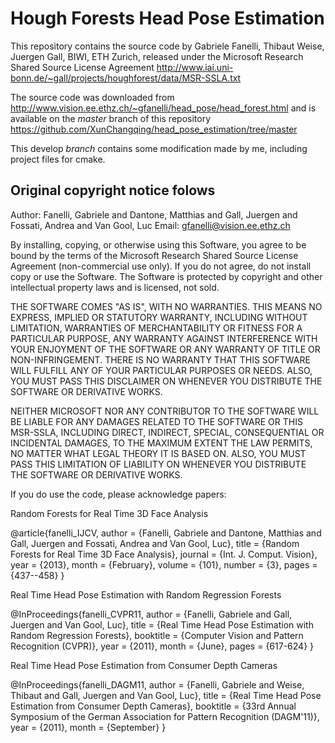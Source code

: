 Hough Forests Head Pose Estimation
=============

This repository contains the source code by Gabriele Fanelli, Thibaut Weise, Juergen Gall, BIWI, ETH Zurich, released under the Microsoft Research Shared Source License Agreement
http://www.iai.uni-bonn.de/~gall/projects/houghforest/data/MSR-SSLA.txt

The source code was downloaded from http://www.vision.ee.ethz.ch/~gfanelli/head_pose/head_forest.html and is available on the *master* branch of this repository https://github.com/XunChangqing/head_pose_estimation/tree/master

This develop *branch* contains some modification made by me, including project files for cmake.

Original copyright notice folows
--------------------------------

Author: Fanelli, Gabriele and Dantone, Matthias and Gall, Juergen and Fossati, Andrea and Van Gool, Luc
Email: gfanelli@vision.ee.ethz.ch 

By installing, copying, or otherwise using this Software, you agree to be bound by the terms of the Microsoft Research Shared Source License Agreement (non-commercial use only). If you do not agree, do not install copy or use the Software. The Software is protected by copyright and other intellectual property laws and is licensed, not sold. 

 THE SOFTWARE COMES "AS IS", WITH NO WARRANTIES. THIS MEANS NO EXPRESS, IMPLIED OR STATUTORY WARRANTY, INCLUDING WITHOUT LIMITATION, WARRANTIES OF MERCHANTABILITY OR FITNESS FOR A PARTICULAR PURPOSE, ANY WARRANTY AGAINST INTERFERENCE WITH YOUR ENJOYMENT OF THE SOFTWARE OR ANY WARRANTY OF TITLE OR NON-INFRINGEMENT. THERE IS NO WARRANTY THAT THIS SOFTWARE WILL FULFILL ANY OF YOUR PARTICULAR PURPOSES OR NEEDS. ALSO, YOU MUST PASS THIS DISCLAIMER ON WHENEVER YOU DISTRIBUTE THE SOFTWARE OR DERIVATIVE WORKS. 

 NEITHER MICROSOFT NOR ANY CONTRIBUTOR TO THE SOFTWARE WILL BE LIABLE FOR ANY DAMAGES RELATED TO THE SOFTWARE OR THIS MSR-SSLA, INCLUDING DIRECT, INDIRECT, SPECIAL, CONSEQUENTIAL OR INCIDENTAL DAMAGES, TO THE MAXIMUM EXTENT THE LAW PERMITS, NO MATTER WHAT LEGAL THEORY IT IS BASED ON. ALSO, YOU MUST PASS THIS LIMITATION OF LIABILITY ON WHENEVER YOU DISTRIBUTE THE SOFTWARE OR DERIVATIVE WORKS.

If you do use the code, please acknowledge papers:

Random Forests for Real Time 3D Face Analysis

 @article{fanelli_IJCV,
   author = {Fanelli, Gabriele and Dantone, Matthias and Gall, Juergen and Fossati, Andrea and Van Gool, Luc},
   title = {Random Forests for Real Time 3D Face Analysis},
   journal = {Int. J. Comput. Vision},
   year = {2013},
   month = {February},
   volume = {101}, 
   number = {3},
   pages = {437--458}
 }

Real Time Head Pose Estimation with Random Regression Forests

 @InProceedings{fanelli_CVPR11,
   author = {Fanelli, Gabriele and Gall, Juergen and Van Gool, Luc},
   title = {Real Time Head Pose Estimation with Random Regression Forests},
   booktitle = {Computer Vision and Pattern Recognition (CVPR)},
   year = {2011},
   month = {June},
   pages = {617-624}
 }

Real Time Head Pose Estimation from Consumer Depth Cameras

 @InProceedings{fanelli_DAGM11,
   author = {Fanelli, Gabriele and Weise, Thibaut and Gall, Juergen and Van Gool, Luc},
   title = {Real Time Head Pose Estimation from Consumer Depth Cameras},
   booktitle = {33rd Annual Symposium of the German Association for Pattern Recognition (DAGM'11)},
   year = {2011},
   month = {September}
 }
